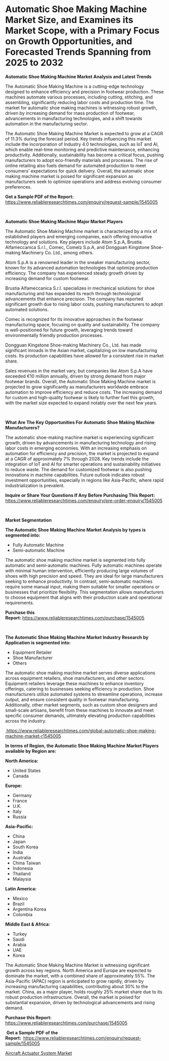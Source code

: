 <p><h1>Automatic Shoe Making Machine Market Size, and Examines its Market Scope, with a Primary Focus on Growth Opportunities, and Forecasted Trends Spanning from 2025 to 2032</h1></p><p><strong>Automatic Shoe Making Machine Market Analysis and Latest Trends</strong></p>
<p><p>The Automatic Shoe Making Machine is a cutting-edge technology designed to enhance efficiency and precision in footwear production. These machines automate various processes, including cutting, stitching, and assembling, significantly reducing labor costs and production time. The market for automatic shoe making machines is witnessing robust growth, driven by increasing demand for mass production of footwear, advancements in manufacturing technologies, and a shift towards automation in the manufacturing sector.</p><p>The Automatic Shoe Making Machine Market is expected to grow at a CAGR of 11.3% during the forecast period. Key trends influencing this market include the incorporation of Industry 4.0 technologies, such as IoT and AI, which enable real-time monitoring and predictive maintenance, enhancing productivity. Additionally, sustainability has become a critical focus, pushing manufacturers to adopt eco-friendly materials and processes. The rise of online retailing also fuels demand for automated production to meet consumers’ expectations for quick delivery. Overall, the automatic shoe making machine market is poised for significant expansion as manufacturers seek to optimize operations and address evolving consumer preferences.</p></p>
<p><strong>Get a Sample PDF of the Report:&nbsp;</strong> <a href="https://www.reliableresearchtimes.com/enquiry/request-sample/1545005?utm_campaign=2240&utm_medium=2&utm_source=Github&utm_content=ia&utm_term=17022025&utm_id=automatic-shoe-making-machine">https://www.reliableresearchtimes.com/enquiry/request-sample/1545005</a></p>
<p>&nbsp;</p>
<p><strong>Automatic Shoe Making Machine Major Market Players</strong></p>
<p><p>The Automatic Shoe Making Machine market is characterized by a mix of established players and emerging companies, each offering innovative technology and solutions. Key players include Atom S.p.A, Brustia Alfameccanica S.r.l., Comec, Comelz S.p.A, and Dongguan Kingstone Shoe-making Machinery Co. Ltd., among others. </p><p>Atom S.p.A is a renowned leader in the sneaker manufacturing sector, known for its advanced automation technologies that optimize production efficiency. The company has experienced steady growth driven by increasing demand for custom footwear.</p><p>Brustia Alfameccanica S.r.l. specializes in mechanical solutions for shoe manufacturing and has expanded its reach through technological advancements that enhance precision. The company has reported significant growth due to rising labor costs, pushing manufacturers to adopt automated solutions.</p><p>Comec is recognized for its innovative approaches in the footwear manufacturing space, focusing on quality and sustainability. The company is well-positioned for future growth, leveraging trends toward environmentally friendly production processes.</p><p>Dongguan Kingstone Shoe-making Machinery Co., Ltd. has made significant inroads in the Asian market, capitalizing on low manufacturing costs. Its production capabilities have allowed for a consistent rise in market share.</p><p>Sales revenues in the market vary, but companies like Atom S.p.A have exceeded €10 million annually, driven by strong demand from major footwear brands. Overall, the Automatic Shoe Making Machine market is projected to grow significantly as manufacturers worldwide embrace automation to improve efficiency and reduce costs. The increasing demand for custom and high-quality footwear is likely to further fuel this growth, with the market size expected to expand notably over the next few years.</p></p>
<p>&nbsp;</p>
<p><strong>What Are The Key Opportunities For Automatic Shoe Making Machine Manufacturers?</strong></p>
<p><p>The automatic shoe-making machine market is experiencing significant growth, driven by advancements in manufacturing technology and rising labor costs in emerging economies. With an increasing emphasis on automation for efficiency and precision, the market is projected to expand at a CAGR of approximately 7% through 2028. Key trends include the integration of IoT and AI for smarter operations and sustainability initiatives to reduce waste. The demand for customized footwear is also pushing innovations in machine capabilities. Future outlook indicates robust investment opportunities, especially in regions like Asia-Pacific, where rapid industrialization is prevalent.</p></p>
<p><strong>Inquire or Share Your Questions If Any Before Purchasing This Report:</strong> <a href="https://www.reliableresearchtimes.com/enquiry/pre-order-enquiry/1545005?utm_campaign=2240&utm_medium=2&utm_source=Github&utm_content=ia&utm_term=17022025&utm_id=automatic-shoe-making-machine">https://www.reliableresearchtimes.com/enquiry/pre-order-enquiry/1545005</a></p>
<p>&nbsp;</p>
<p><strong>Market Segmentation</strong></p>
<p><strong>The Automatic Shoe Making Machine Market Analysis by types is segmented into:</strong></p>
<p><ul><li>Fully Automatic Machine</li><li>Semi-automatic Machine</li></ul></p>
<p><p>The automatic shoe making machine market is segmented into fully automatic and semi-automatic machines. Fully automatic machines operate with minimal human intervention, efficiently producing large volumes of shoes with high precision and speed. They are ideal for large manufacturers seeking to enhance productivity. In contrast, semi-automatic machines require some manual input, making them suitable for smaller operations or businesses that prioritize flexibility. This segmentation allows manufacturers to choose equipment that aligns with their production scale and operational requirements.</p></p>
<p><strong>Purchase this Report:&nbsp;</strong><a href="https://www.reliableresearchtimes.com/purchase/1545005?utm_campaign=2240&utm_medium=2&utm_source=Github&utm_content=ia&utm_term=17022025&utm_id=automatic-shoe-making-machine">https://www.reliableresearchtimes.com/purchase/1545005</a></p>
<p>&nbsp;</p>
<p><strong>The Automatic Shoe Making Machine Market Industry Research by Application is segmented into:</strong></p>
<p><ul><li>Equipment Retailer</li><li>Shoe Manufacturer</li><li>Others</li></ul></p>
<p><p>The automatic shoe making machine market serves diverse applications across equipment retailers, shoe manufacturers, and other sectors. Equipment retailers leverage these machines to enhance inventory offerings, catering to businesses seeking efficiency in production. Shoe manufacturers utilize automated systems to streamline operations, increase output, and ensure consistent quality in footwear manufacturing. Additionally, other market segments, such as custom shoe designers and small-scale artisans, benefit from these machines to innovate and meet specific consumer demands, ultimately elevating production capabilities across the industry.</p></p>
<p><a href="https://www.reliableresearchtimes.com/global-automatic-shoe-making-machine-market-r1545005?utm_campaign=2240&utm_medium=2&utm_source=Github&utm_content=ia&utm_term=17022025&utm_id=automatic-shoe-making-machine">&nbsp;https://www.reliableresearchtimes.com/global-automatic-shoe-making-machine-market-r1545005</a></p>
<p><strong>In terms of Region, the Automatic Shoe Making Machine Market Players available by Region are:</strong></p>
<p>
    <p> <strong> North America: </strong>
        <ul>
            <li>United States</li>
            <li>Canada</li>
        </ul>
        </p> 
    <p> <strong> Europe: </strong>
        <ul>
            <li>Germany</li>
            <li>France</li>
            <li>U.K.</li>
            <li>Italy</li>
            <li>Russia</li>
        </ul>
        </p> 
    <p> <strong> Asia-Pacific: </strong>
        <ul>
            <li>China</li>
            <li>Japan</li>
            <li>South Korea</li>
            <li>India</li>
            <li>Australia</li>
            <li>China Taiwan</li>
            <li>Indonesia</li>
            <li>Thailand</li>
            <li>Malaysia</li>
        </ul>
        </p> 
    <p> <strong> Latin America: </strong>
        <ul>
            <li>Mexico</li>
            <li>Brazil</li>
            <li>Argentina Korea</li>
            <li>Colombia</li>
        </ul>
        </p> 
    <p> <strong> Middle East & Africa: </strong>
        <ul>
            <li>Turkey</li>
            <li>Saudi</li>
            <li>Arabia</li>
            <li>UAE</li>
            <li>Korea</li>
        </ul>
    </p>
    </p>
<p><p>The Automatic Shoe Making Machine Market is witnessing significant growth across key regions. North America and Europe are expected to dominate the market, with a combined share of approximately 55%. The Asia-Pacific (APAC) region is anticipated to grow rapidly, driven by increasing manufacturing capabilities, contributing about 30% to the market. China, as a major player, holds roughly 25% market share due to its robust production infrastructure. Overall, the market is poised for substantial expansion, driven by technological advancements and rising demand.</p></p>
<p><strong>Purchase this Report: </strong><a href="https://www.reliableresearchtimes.com/purchase/1545005?utm_campaign=2240&utm_medium=2&utm_source=Github&utm_content=ia&utm_term=17022025&utm_id=automatic-shoe-making-machine">https://www.reliableresearchtimes.com/purchase/1545005</a></p>
<p>&nbsp;<strong>Get a Sample PDF of the Report:&nbsp;&nbsp;</strong><a href="https://www.reliableresearchtimes.com/enquiry/request-sample/1545005?utm_campaign=2240&utm_medium=2&utm_source=Github&utm_content=ia&utm_term=17022025&utm_id=automatic-shoe-making-machine">https://www.reliableresearchtimes.com/enquiry/request-sample/1545005</a></p>
<p><strong></strong></p>
<p><p><a href="https://github.com/stillsfloria19981/Market-Research-Report-List-1/blob/main/aircraft-actuator-system-market.md?utm_campaign=2240&utm_medium=2&utm_source=Github&utm_content=ia&utm_term=17022025&utm_id=automatic-shoe-making-machine">Aircraft Actuator System Market</a></p></p>